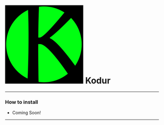 
# ![](https://github.com/camalot/kodur/raw/develop/icon.png) Kodur

---

### How to install

 - Coming Soon!

----


